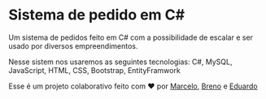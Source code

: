# Sistema de pedido em C#
Um sistema de pedidos feito em C# com a possibilidade de escalar e ser usado por diversos empreendimentos.

Nesse sistem nos usaremos as seguintes tecnologias: C#, MySQL, JavaScript, HTML, CSS, Bootstrap, EntityFramwork

Esse é um projeto colaborativo feito com :heart: por [Marcelo](https://github.com/marcelomg07), [Breno](https://github.com/BrenoRBarbosa) e [Eduardo](https://github.com/duribeiro)
